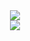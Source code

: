 <center><img src = "https://github-readme-stats.vercel.app/api?username=aztice&show_icons=true&theme=tokyonight&line_height=27"></center>
<center><img src = "https://github-readme-stats.vercel.app/api/top-langs/?username=wanghao221&theme=radical"></center>
